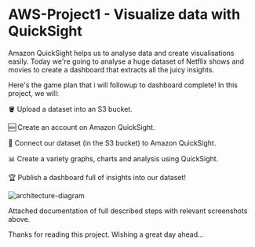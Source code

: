 # AWS-Project1 - Visualize data with QuickSight

Amazon QuickSight helps us to analyse data and create visualisations easily. Today we're going to analyse a huge dataset of Netflix shows and movies to create a dashboard that extracts all the juicy insights.

Here's the game plan that i will followup to dashboard complete! In this project, we will:

🪣 Upload a dataset into an S3 bucket.
    
🆕 Create an account on Amazon QuickSight.
    
🔗 Connect our dataset (in the S3 bucket) to Amazon QuickSight.
    
📊 Create a variety graphs, charts and analysis using QuickSight.
    
🏆 Publish a dashboard full of insights into our dataset!

![architecture-diagram](https://github.com/user-attachments/assets/8a0df195-0a4b-4d78-a806-b8167cae5ded)

Attached documentation of full described steps with relevant screenshots above. 

Thanks for reading this project. 
Wishing a great day ahead...
